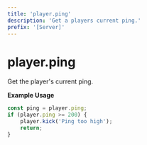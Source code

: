 ```yaml
---
title: 'player.ping'
description: 'Get a players current ping.'
prefix: '[Server]'
---
```


# player.ping

Get the player's current ping.

**Example Usage**

```js
const ping = player.ping;
if (player.ping >= 200) {
    player.kick('Ping too high');
    return;
}
```
